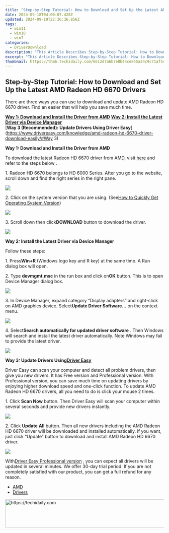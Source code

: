 ```yaml
---
title: "Step-by-Step Tutorial: How to Download and Set Up the Latest AMD Radeon HD 6670 Drivers"
date: 2024-09-18T04:00:07.428Z
updated: 2024-09-19T22:36:36.856Z
tags:
  - win11
  - win10
  - win7
categories:
  - DriverDownload
description: "This Article Describes Step-by-Step Tutorial: How to Download and Set Up the Latest AMD Radeon HD 6670 Drivers"
excerpt: "This Article Describes Step-by-Step Tutorial: How to Download and Set Up the Latest AMD Radeon HD 6670 Drivers"
thumbnail: https://thmb.techidaily.com/6612d7a6b7e8b44ce845a24c9c71af5e69ea9f37b5bedb688c03953f127445f3.jpg
---
```


## Step-by-Step Tutorial: How to Download and Set Up the Latest AMD Radeon HD 6670 Drivers

There are three ways you can use to download and update AMD Radeon HD 6670 driver. Find an easier that will help you save much time.   
  
**[Way 1: Download and Install the Driver from AMD](https://tools.techidaily.com/drivereasy/download/)** 
[**Way 2: Install the Latest Driver via Device Manager**](https://tools.techidaily.com/drivereasy/download/)   
[**Way 3 (Recommended): Update Drivers Using Driver Easy**](https://www.drivereasy.com/knowledge/amd-radeon-hd-6670-driver-download-easily/#Way 3)   
  
 **Way 1: Download and Install the Driver from AMD**   
  
To download the latest Radeon HD 6670 driver from AMD, visit [here](http://support.amd.com/en-us/download) and refer to the steps below .   
  
1\. Radeon HD 6670  belongs to HD 6000 Series. After you go to the website, scroll down and find the right series in the right pane.  
  
![](https://images.drivereasy.com/wp-content/uploads/2016/12/img_5862251b75a43.jpg) 
  
  
 2\. Click on the system version that you are using. (See[How to Quickly Get Operating System Version](https://tools.techidaily.com/drivereasy/download/))  
  
![](https://images.drivereasy.com/wp-content/uploads/2016/12/img_58622548b17be.jpg)   
  
 3\. Scroll down then click**DOWNLOAD** button to download the driver.  
  
![](https://images.drivereasy.com/wp-content/uploads/2016/12/img_586225c9ef7e2.jpg)   
  
 **Way 2: Install the Latest Driver via Device Manager**   
  
 Follow these steps:  
  
 1\. Press**Win+R** (Windows logo key and R key) at the same time. A Run dialog box will open.  
  
 2\. Type **devmgmt.msc** in the run box and click on**OK** button. This is to open Device Manager dialog box.  
  
![](https://images.drivereasy.com/wp-content/uploads/2016/12/img_584f660f72d5c.png)   
  
 3\. In Device Manager, expand category “Display adapters” and right-click on AMD graphics device. Select**Update Driver Software…** on the context menu.  
  
![](https://images.drivereasy.com/wp-content/uploads/2016/12/img_584f66edb111a.png)   
  
 4\. Select**Search automatically for updated driver software** . Then Windows will search and install the latest driver automatically. Note Windows may fail to provide the latest driver.  
  
![](https://images.drivereasy.com/wp-content/uploads/2016/12/img_584f671be8f46.png) 

  
 **Way 3: Update Drivers Using[Driver Easy](https://tools.techidaily.com/drivereasy/download/)**   
  
 Driver Easy can scan your computer and detect all problem drivers, then give you new drivers. It has Free version and Professional version. With Professional version, you can save much time on updating drivers by enjoying higher download speed and one-click function.  To update AMD Radeon HD 6670 drivers, all you need to do is click your mouse 2 times.   
  
1\. Click **Scan Now**  button. Then Driver Easy will scan your computer within several seconds and provide new drivers instantly.   
  
![](https://images.drivereasy.com/wp-content/uploads/2017/04/img_58f0963d533df.png) 
  
  
2\. Click **Update**  **All** button. Then all new drivers including the AMD Radeon HD 6670 driver will be downloaded and installed automatically. If you want, just click “Update” button to download and install AMD Radeon HD 6670 driver.   
  
![](https://images.drivereasy.com/wp-content/uploads/2017/04/img_58f09634f08e1.jpg) 

  
 With[Driver Easy Professional version](https://tools.techidaily.com/drivereasy/download/) , you can expect all drivers will be updated in several minutes. We offer 30-day trial period. If you are not completely satisfied with our product, you can get a full refund for any reason. 

* [AMD](https://tools.techidaily.com/drivereasy/download/)
* [Drivers](https://tools.techidaily.com/drivereasy/download/)

<ins class="adsbygoogle"
     style="display:block"
     data-ad-format="autorelaxed"
     data-ad-client="ca-pub-7571918770474297"
     data-ad-slot="1223367746"></ins>

<ins class="adsbygoogle"
     style="display:block"
     data-ad-client="ca-pub-7571918770474297"
     data-ad-slot="8358498916"
     data-ad-format="auto"
     data-full-width-responsive="true"></ins>



<!-- affiliate ads begin -->
<a href="https://appsumo.8odi.net/c/5597632/2151882/7443" target="_top" id="2151882">
  <img src="//a.impactradius-go.com/display-ad/7443-2151882" border="0" alt="https://techidaily.com" width="600" height="90"/>
</a>
<img height="0" width="0" src="https://appsumo.8odi.net/i/5597632/2151882/7443" style="position:absolute;visibility:hidden;" border="0" />
<!-- affiliate ads end -->

